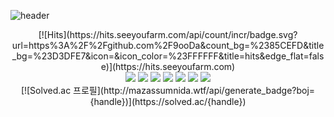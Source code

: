 <!--
**9ooDa/9ooDa** is a ✨ _special_ ✨ repository because its `README.md` (this file) appears on your GitHub profile.

Here are some ideas to get you started:

- 🔭 I’m currently working on ...
- 🌱 I’m currently learning ...
- 👯 I’m looking to collaborate on ...
- 🤔 I’m looking for help with ...
- 💬 Ask me about ...
- 📫 How to reach me: ...
- 😄 Pronouns: ...
- ⚡ Fun fact: ...
-->

![header](https://capsule-render.vercel.app/api?type=transparent&color=auto&height=300&section=header&text=capsule%20render&fontSize=90)

<div align=center>
[![Hits](https://hits.seeyoufarm.com/api/count/incr/badge.svg?url=https%3A%2F%2Fgithub.com%2F9ooDa&count_bg=%2385CEFD&title_bg=%23D3DFE7&icon=&icon_color=%23FFFFFF&title=hits&edge_flat=false)](https://hits.seeyoufarm.com)
</div>

<div align=center>
<img src="https://img.shields.io/badge/Python-#3776AB?style=flat&logo=Python&logoColor=white"/>
<img src="https://img.shields.io/badge/Scikitlearn-#F7931E?style=flat&logo=scikit-learn&logoColor=white"/>
<img src="https://img.shields.io/badge/Pandas-#150458?style=flat&logo=pandas&logoColor=white"/>
<img src="https://img.shields.io/badge/NumPy-#013243?style=flat&logo=NumPy&logoColor=white"/>
<img src="https://img.shields.io/badge/SQL-#4479A1?style=flat&logo=MySQL&logoColor=white"/>
<img src="https://img.shields.io/badge/macOS-#000000?style=flat&logo=macOS&logoColor=white"/>
<img src="https://img.shields.io/badge/TensorFlow-#FF6F00?style=flat&logo=TensorFlow&logoColor=white"/>
</div>

<div align=center>
[![Solved.ac
프로필](http://mazassumnida.wtf/api/generate_badge?boj={handle})](https://solved.ac/{handle})
</div>
